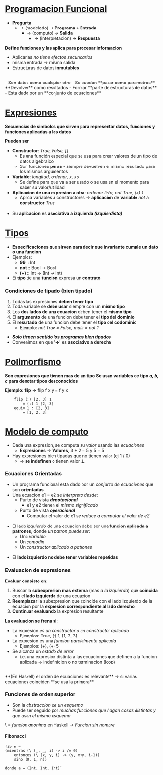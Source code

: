 # <u>Programacion Funcional</u>

- **Pregunta**
	- ->  (modelado) -> **Programa + Entrada**
		- -> (computo) -> **Salida**
			- -> (interpretacion) -> **Respuesta**

**Define funciones y las aplica para procesar informacion**
- Aplicarlas *no tiene efectos secundarios*
- misma entrada -> misma salida
- Estructuras de datos **inmutables**
<br>
- Son datos como cualquier otro
	- Se pueden **pasar como parametros**
	- **Devolver** como resultados
	- Formar **parte de estructuras de datos**
	<br>
- Esta dado por un **conjunto de ecuaciones**

# <u>Expresiones</u>
**Secuencias de simbolos que sirven para representar datos, funciones y funciones aplicadas a los datos**

**Pueden ser**
- **Constructor**: _True, False, []_
	- Es una función especial que se usa para crear valores de un tipo de datos algebraico
	- Son funciones **puras** - siempre devuelven el mismo resultado para los mismos argumentos
- **Variable**: _longitud, ordenar, x, xs_
	- Se define para que va a ser usado o se usa en el momento para saber su valor/utilidad 
- **Aplicacion de una expresion a otra**: _ordenar lista, not True, (+) 1_
	- Aplica variables a constructores $\rightarrow$ **aplicacion** de **variable** *not* a **constructor** *True*  
	<br>
- Su **aplicacion** es **asociativa a izquierda _(izquierdista)_**

# <u>Tipos</u>
- **Especificaciones que sirven para decir que invariante cumple un dato o una funcion**
- Ejemplos:
	- **99** :: Int
	- **not** :: Bool -> Bool
	- **(+)** :: Int -> (Int -> Int)
- El **tipo** de una **funcion** expresa un **contrato**
### Condiciones de tipado (bien tipado)
1. Todas las expresiones **deben tener tipo**
2. Toda variable se **debe usar** siempre con un **mismo tipo**
3. Los **dos lados de una ecuacion** deben tener el **mismo tipo**
4. El **argumento** de una funcion debe tener el **tipo del dominio**
5. El **resultado** de una funcion debe tener el **tipo del codominio**
	- Ejemplo: _not True = False, main = not 1_

- ***Solo tienen sentido los programas bien tipados***
- Convenimos en que '**->**' es **asociativo a derecha**

# <u>Polimorfismo</u>
**Son expresiones que tienen mas de un tipo**
**Se usan variables de tipo _a, b, c_ para denotar tipos desconocidos**

**Ejemplo: flip** -> flip f x y = f y x	
```
	flip (:) [2, 3] 1
		= (:) 1 [2, 3]
	equiv 1 : [2, 3]
		= [1, 2, 3]
```
	
# <u>Modelo de computo</u>
- Dada una expresion, se computa su _valor_ usando las _ecuaciones_
	- **Expresiones** -> **Valores**, 3 + 2 = 5 y 5 = 5
- Hay expresiones bien tipadas que no tienen valor (ej 1 / 0)
	- -> **se indefinen** o tienen valor **⊥**
### Ecuaciones Orientadas
- Un programa funcional esta dado por un _conjunto de ecuaciones_ que son **orientadas**
- Una ecuacion e1 = e2 se _interpreta desde_:
	- Punto de vista _**denotacional**_
		- e1 y e2 tienen el _mismo significado_
	- Punto de vista _**operacional**_
		* Computar el valor de e1 _se reduce a computar el valor de e2_
	<br>
- El lado _izquierdo_ de una ecuacion debe ser una **funcion aplicada a patrones**, donde _un patron puede ser_:
	- Una _variable_
	- Un _comodin_
	- Un _constructor aplicado a patrones_
	<br>
- El **lado izquierdo no debe tener variables repetidas**

### Evaluacion de expresiones
**Evaluar consiste en:**
1. Buscar la **subexpresion mas externa** (mas _a la izquierda_) que **coincida** con el **lado izquierdo** de una ecuacion
2. **Reemplazar** la subexpresion que coincide con el lado izquierdo de la ecuacion por la **expresion correspondiente al lado derecho**
3. **Continuar evaluando** la expresion resultante

**La evaluacion se frena si**:
- La expresion _es un constructor o un constructor aplicado_
	- Ejemplos: True, (:) 1, [1, 2, 3]
- La expresion es una _funcion parcialmente aplicada_
	- Ejemplos: (+), (+) 5
- Se alcanza un _estado de error_
	- i.e. una expresion distinta a las ecuaciones que definen a la funcion aplicada -> indefinicion o no terminacion (loop)
<br>
**(En Haskell) el orden de ecuaciones es relevante** -> si varias ecuaciones coinciden **se usa la primera**


### Funciones de orden superior
- Son la _abstraccion de un esquema_
- Puede ser seguido por _muchas funciones que hagan cosas distintas y que usen el mismo esquema_

\ = _funcion anonima_ en Haskell -> _Funcion sin nombre_


#### Fibonacci

```
fib n =
(mientras (\ (_, _, i) -> i /= 0)
	entonces (\ (x, y, i) -> (y, x+y, i-1))
	sino (0, 1, n))
	
donde a = (Int, Int, Int)`
```